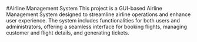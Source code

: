 #Airline Management System
This project is a GUI-based Airline Management System designed to streamline airline operations and enhance user experience. The system includes functionalities for both users and administrators, offering a seamless interface for booking flights, managing customer and flight details, and generating tickets.

